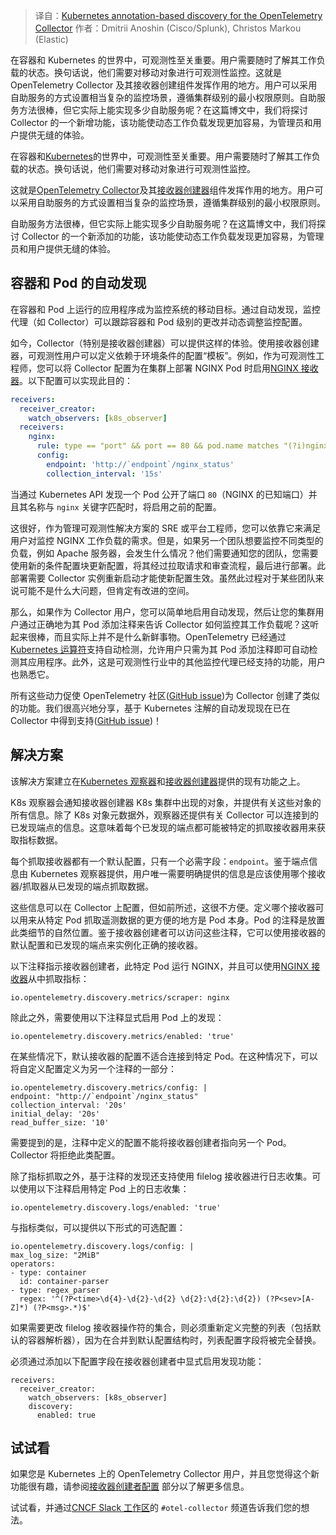 
<!--
title: 基于Kubernetes注解的OpenTelemetry Collector服务发现
cover: https://opentelemetry.io/img/social/logo-wordmark-001.png
-->

> 译自：[Kubernetes annotation-based discovery for the OpenTelemetry Collector](https://opentelemetry.io/blog/2025/otel-collector-k8s-discovery/)
> 作者：Dmitrii Anoshin (Cisco/Splunk), Christos Markou (Elastic) 

在容器和 Kubernetes 的世界中，可观测性至关重要。用户需要随时了解其工作负载的状态。换句话说，他们需要对移动对象进行可观测性监控。这就是 OpenTelemetry Collector 及其接收器创建组件发挥作用的地方。用户可以采用自助服务的方式设置相当复杂的监控场景，遵循集群级别的最小权限原则。自助服务方法很棒，但它实际上能实现多少自助服务呢？在这篇博文中，我们将探讨 Collector 的一个新增功能，该功能使动态工作负载发现更加容易，为管理员和用户提供无缝的体验。

在容器和[Kubernetes](https://kubernetes.io/)的世界中，可观测性至关重要。用户需要随时了解其工作负载的状态。换句话说，他们需要对移动对象进行可观测性监控。

这就是[OpenTelemetry Collector](/docs/collector/)及其[接收器创建器](https://github.com/open-telemetry/opentelemetry-collector-contrib/tree/v0.117.0/receiver/receivercreator)组件发挥作用的地方。用户可以采用自助服务的方式设置相当复杂的监控场景，遵循集群级别的最小权限原则。

自助服务方法很棒，但它实际上能实现多少自助服务呢？在这篇博文中，我们将探讨 Collector 的一个新添加的功能，该功能使动态工作负载发现更加容易，为管理员和用户提供无缝的体验。

## 容器和 Pod 的自动发现

在容器和 Pod 上运行的应用程序成为监控系统的移动目标。通过自动发现，监控代理（如 Collector）可以跟踪容器和 Pod 级别的更改并动态调整监控配置。

如今，Collector（特别是接收器创建器）可以提供这样的体验。使用接收器创建器，可观测性用户可以定义依赖于环境条件的配置“模板”。例如，作为可观测性工程师，您可以将 Collector 配置为在集群上部署 NGINX Pod 时启用[NGINX 接收器](https://github.com/open-telemetry/opentelemetry-collector-contrib/tree/v0.117.0/receiver/nginxreceiver)。以下配置可以实现此目的：

```yaml
receivers:
  receiver_creator:
    watch_observers: [k8s_observer]
  receivers:
    nginx:
      rule: type == "port" && port == 80 && pod.name matches "(?i)nginx"
      config:
        endpoint: 'http://`endpoint`/nginx_status'
        collection_interval: '15s'
```

当通过 Kubernetes API 发现一个 Pod 公开了端口 `80`（NGINX 的已知端口）并且其名称与 `nginx` 关键字匹配时，将启用之前的配置。

这很好，作为管理可观测性解决方案的 SRE 或平台工程师，您可以依靠它来满足用户对监控 NGINX 工作负载的需求。但是，如果另一个团队想要监控不同类型的负载，例如 Apache 服务器，会发生什么情况？他们需要通知您的团队，您需要使用新的条件配置块更新配置，将其经过拉取请求和审查流程，最后进行部署。此部署需要 Collector 实例重新启动才能使新配置生效。虽然此过程对于某些团队来说可能不是什么大问题，但肯定有改进的空间。

那么，如果作为 Collector 用户，您可以简单地启用自动发现，然后让您的集群用户通过正确地为其 Pod 添加注释来告诉 Collector 如何监控其工作负载呢？这听起来很棒，而且实际上并不是什么新鲜事物。OpenTelemetry 已经通过[Kubernetes 运算符](/docs/platforms/kubernetes/operator/automatic/)支持自动检测，允许用户只需为其 Pod 添加注释即可自动检测其应用程序。此外，这是可观测性行业中的其他监控代理已经支持的功能，用户也熟悉它。

所有这些动力促使 OpenTelemetry 社区([GitHub issue](https://github.com/open-telemetry/opentelemetry-collector-contrib/issues/17418))为 Collector 创建了类似的功能。我们很高兴地分享，基于 Kubernetes 注解的自动发现现在已在 Collector 中得到支持([GitHub issue](https://github.com/open-telemetry/opentelemetry-collector-contrib/issues/34427))！

## 解决方案

该解决方案建立在[Kubernetes 观察器](https://github.com/open-telemetry/opentelemetry-collector-contrib/tree/v0.117.0/extension/observer/k8sobserver)和[接收器创建器](https://github.com/open-telemetry/opentelemetry-collector-contrib/tree/v0.117.0/receiver/receivercreator)提供的现有功能之上。

K8s 观察器会通知接收器创建器 K8s 集群中出现的对象，并提供有关这些对象的所有信息。除了 K8s 对象元数据外，观察器还提供有关 Collector 可以连接到的已发现端点的信息。这意味着每个已发现的端点都可能被特定的抓取接收器用来获取指标数据。

每个抓取接收器都有一个默认配置，只有一个必需字段：`endpoint`。鉴于端点信息由 Kubernetes 观察器提供，用户唯一需要明确提供的信息是应该使用哪个接收器/抓取器从已发现的端点抓取数据。

这些信息可以在 Collector 上配置，但如前所述，这很不方便。定义哪个接收器可以用来从特定 Pod 抓取遥测数据的更方便的地方是 Pod 本身。Pod 的注释是放置此类细节的自然位置。鉴于接收器创建者可以访问这些注释，它可以使用接收器的默认配置和已发现的端点来实例化正确的接收器。

以下注释指示接收器创建者，此特定 Pod 运行 NGINX，并且可以使用[NGINX 接收器](https://github.com/open-telemetry/opentelemetry-collector-contrib/tree/v0.117.0/receiver/nginxreceiver)从中抓取指标：

```
io.opentelemetry.discovery.metrics/scraper: nginx
```

除此之外，需要使用以下注释显式启用 Pod 上的发现：

```
io.opentelemetry.discovery.metrics/enabled: 'true'
```

在某些情况下，默认接收器的配置不适合连接到特定 Pod。在这种情况下，可以将自定义配置定义为另一个注释的一部分：

```
io.opentelemetry.discovery.metrics/config: |
endpoint: "http://`endpoint`/nginx_status"
collection_interval: '20s'
initial_delay: '20s'
read_buffer_size: '10'
```

需要提到的是，注释中定义的配置不能将接收器创建者指向另一个 Pod。Collector 将拒绝此类配置。

除了指标抓取之外，基于注释的发现还支持使用 filelog 接收器进行日志收集。可以使用以下注释启用特定 Pod 上的日志收集：

```
io.opentelemetry.discovery.logs/enabled: 'true'
```

与指标类似，可以提供以下形式的可选配置：

```
io.opentelemetry.discovery.logs/config: |
max_log_size: "2MiB"
operators:
- type: container
  id: container-parser
- type: regex_parser
  regex: '^(?P<time>\d{4}-\d{2}-\d{2} \d{2}:\d{2}:\d{2}) (?P<sev>[A-Z]*) (?P<msg>.*)$'
```

如果需要更改 filelog 接收器操作符的集合，则必须重新定义完整的列表（包括默认的容器解析器），因为在合并到默认配置结构时，列表配置字段将被完全替换。

必须通过添加以下配置字段在接收器创建者中显式启用发现功能：

```
receivers:
  receiver_creator:
    watch_observers: [k8s_observer]
    discovery:
      enabled: true
```

## 试试看

如果您是 Kubernetes 上的 OpenTelemetry Collector 用户，并且您觉得这个新功能很有趣，请参阅[接收器创建者配置](https://github.com/open-telemetry/opentelemetry-collector-contrib/blob/v0.117.0/receiver/receivercreator/README.md#generate-receiver-configurations-from-provided-hints) 部分以了解更多信息。

试试看，并通过[CNCF Slack 工作区](https://slack.cncf.io/)的 `#otel-collector` 频道告诉我们您的想法。